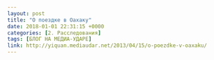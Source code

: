 ```yaml
---
layout: post
title: "О поездке в Оахаку"
date: 2018-01-01 22:31:15 +0000
categories: [2. Расследования]
tags: [БЛОГ НА МЕДИА-УДАРЕ]
link: http://yiquan.mediaudar.net/2013/04/15/o-poezdke-v-oaxaku/
---
```


